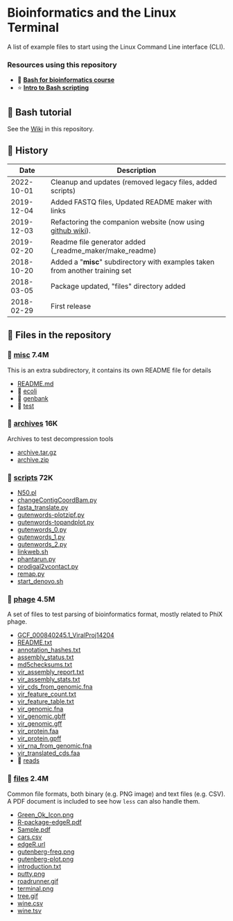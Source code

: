 # Bioinformatics and the Linux Terminal

A list of example files to start using the Linux Command Line interface (CLI). 

### Resources using this repository

- :book: [**Bash for bioinformatics course**](https://telatin.github.io/microbiome-bioinformatics/Bash-course/)
- :star: [**Intro to Bash scripting**](https://telatin.github.io/microbiome-bioinformatics/Bash-tutorial-1/)

## :book: Bash tutorial

See the [Wiki](https://github.com/telatin/learn_bash/wiki) in this repository.


## :calendar: History

| Date       | Description      | 
|------------|------------------|
| 2022-10-01 |  Cleanup and updates (removed legacy files, added scripts) |
| 2019-12-04 |  Added FASTQ files, Updated README maker with links |
| 2019-12-03 |  Refactoring the companion website (now using [github wiki](https://github.com/telatin/learn_bash/wiki)). |
| 2019-02-20 |  Readme file generator added (_readme_maker/make_readme) | 
| 2018-10-20 |  Added a "**misc**" subdirectory with examples taken from another training set| 
| 2018-03-05 |  Package updated, "files" directory added |
| 2018-02-29 |  First release|



## :briefcase: Files in the repository




### 📁 [misc](https://github.com/telatin/learn_bash/tree/master/misc) 7.4M

This is an extra subdirectory, it contains its own README file for details

 -  [README.md](https://github.com/telatin/learn_bash/blob/master/misc/README.md)
 -  📁  [ecoli](https://github.com/telatin/learn_bash/blob/master/misc/ecoli)
 -  📁  [genbank](https://github.com/telatin/learn_bash/blob/master/misc/genbank)
 -  📁  [test](https://github.com/telatin/learn_bash/blob/master/misc/test)


### 📁 [archives](https://github.com/telatin/learn_bash/tree/master/archives)  16K

Archives to test decompression tools

 -  [archive.tar.gz](https://github.com/telatin/learn_bash/blob/master/archives/archive.tar.gz)
 -  [archive.zip](https://github.com/telatin/learn_bash/blob/master/archives/archive.zip)


### 📁 [scripts](https://github.com/telatin/learn_bash/tree/master/scripts)  72K
 -  [N50.pl](https://github.com/telatin/learn_bash/blob/master/scripts/N50.pl)
 -  [changeContigCoordBam.py](https://github.com/telatin/learn_bash/blob/master/scripts/changeContigCoordBam.py)
 -  [fasta_translate.py](https://github.com/telatin/learn_bash/blob/master/scripts/fasta_translate.py)
 -  [gutenwords-plotzipf.py](https://github.com/telatin/learn_bash/blob/master/scripts/gutenwords-plotzipf.py)
 -  [gutenwords-topandplot.py](https://github.com/telatin/learn_bash/blob/master/scripts/gutenwords-topandplot.py)
 -  [gutenwords_0.py](https://github.com/telatin/learn_bash/blob/master/scripts/gutenwords_0.py)
 -  [gutenwords_1.py](https://github.com/telatin/learn_bash/blob/master/scripts/gutenwords_1.py)
 -  [gutenwords_2.py](https://github.com/telatin/learn_bash/blob/master/scripts/gutenwords_2.py)
 -  [linkweb.sh](https://github.com/telatin/learn_bash/blob/master/scripts/linkweb.sh)
 -  [phantarun.py](https://github.com/telatin/learn_bash/blob/master/scripts/phantarun.py)
 -  [prodigal2vcontact.py](https://github.com/telatin/learn_bash/blob/master/scripts/prodigal2vcontact.py)
 -  [remap.py](https://github.com/telatin/learn_bash/blob/master/scripts/remap.py)
 -  [start_denovo.sh](https://github.com/telatin/learn_bash/blob/master/scripts/start_denovo.sh)


### 📁 [phage](https://github.com/telatin/learn_bash/tree/master/phage) 4.5M

A set of files to test parsing of bioinformatics format, mostly related to PhiX phage.

 -  [GCF_000840245.1_ViralProj14204](https://github.com/telatin/learn_bash/blob/master/phage/GCF_000840245.1_ViralProj14204)
 -  [README.txt](https://github.com/telatin/learn_bash/blob/master/phage/README.txt)
 -  [annotation_hashes.txt](https://github.com/telatin/learn_bash/blob/master/phage/annotation_hashes.txt)
 -  [assembly_status.txt](https://github.com/telatin/learn_bash/blob/master/phage/assembly_status.txt)
 -  [md5checksums.txt](https://github.com/telatin/learn_bash/blob/master/phage/md5checksums.txt)
 -  [vir_assembly_report.txt](https://github.com/telatin/learn_bash/blob/master/phage/vir_assembly_report.txt)
 -  [vir_assembly_stats.txt](https://github.com/telatin/learn_bash/blob/master/phage/vir_assembly_stats.txt)
 -  [vir_cds_from_genomic.fna](https://github.com/telatin/learn_bash/blob/master/phage/vir_cds_from_genomic.fna)
 -  [vir_feature_count.txt](https://github.com/telatin/learn_bash/blob/master/phage/vir_feature_count.txt)
 -  [vir_feature_table.txt](https://github.com/telatin/learn_bash/blob/master/phage/vir_feature_table.txt)
 -  [vir_genomic.fna](https://github.com/telatin/learn_bash/blob/master/phage/vir_genomic.fna)
 -  [vir_genomic.gbff](https://github.com/telatin/learn_bash/blob/master/phage/vir_genomic.gbff)
 -  [vir_genomic.gff](https://github.com/telatin/learn_bash/blob/master/phage/vir_genomic.gff)
 -  [vir_protein.faa](https://github.com/telatin/learn_bash/blob/master/phage/vir_protein.faa)
 -  [vir_protein.gpff](https://github.com/telatin/learn_bash/blob/master/phage/vir_protein.gpff)
 -  [vir_rna_from_genomic.fna](https://github.com/telatin/learn_bash/blob/master/phage/vir_rna_from_genomic.fna)
 -  [vir_translated_cds.faa](https://github.com/telatin/learn_bash/blob/master/phage/vir_translated_cds.faa)
 -  📁  [reads](https://github.com/telatin/learn_bash/blob/master/phage/reads)


### 📁 [files](https://github.com/telatin/learn_bash/tree/master/files) 2.4M

Common file formats, both binary (e.g. PNG image) and text files (e.g. CSV). A PDF document is included to see how `less` can also handle them.

 -  [Green_Ok_Icon.png](https://github.com/telatin/learn_bash/blob/master/files/Green_Ok_Icon.png)
 -  [R-package-edgeR.pdf](https://github.com/telatin/learn_bash/blob/master/files/R-package-edgeR.pdf)
 -  [Sample.pdf](https://github.com/telatin/learn_bash/blob/master/files/Sample.pdf)
 -  [cars.csv](https://github.com/telatin/learn_bash/blob/master/files/cars.csv)
 -  [edgeR.url](https://github.com/telatin/learn_bash/blob/master/files/edgeR.url)
 -  [gutenberg-freq.png](https://github.com/telatin/learn_bash/blob/master/files/gutenberg-freq.png)
 -  [gutenberg-plot.png](https://github.com/telatin/learn_bash/blob/master/files/gutenberg-plot.png)
 -  [introduction.txt](https://github.com/telatin/learn_bash/blob/master/files/introduction.txt)
 -  [putty.png](https://github.com/telatin/learn_bash/blob/master/files/putty.png)
 -  [roadrunner.gif](https://github.com/telatin/learn_bash/blob/master/files/roadrunner.gif)
 -  [terminal.png](https://github.com/telatin/learn_bash/blob/master/files/terminal.png)
 -  [tree.gif](https://github.com/telatin/learn_bash/blob/master/files/tree.gif)
 -  [wine.csv](https://github.com/telatin/learn_bash/blob/master/files/wine.csv)
 -  [wine.tsv](https://github.com/telatin/learn_bash/blob/master/files/wine.tsv)

